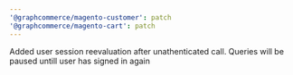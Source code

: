 ```yaml
---
'@graphcommerce/magento-customer': patch
'@graphcommerce/magento-cart': patch
---
```


Added user session reevaluation after unathenticated call. Queries will be paused untill user has signed in again
